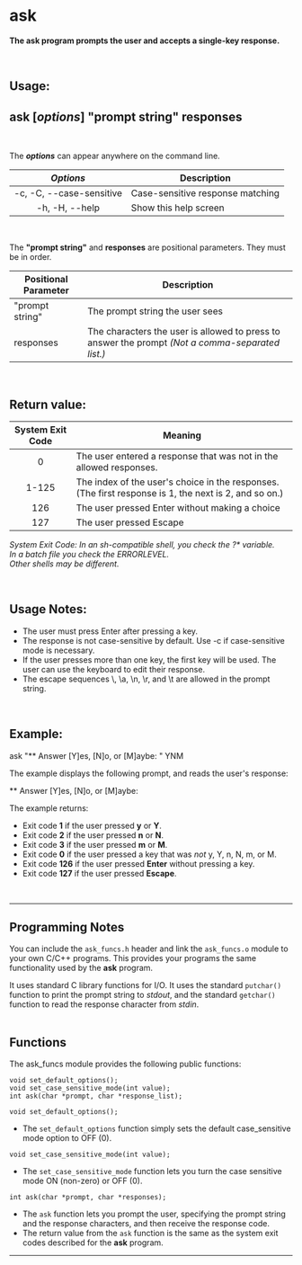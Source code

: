 # ask

**The ask program prompts the user and accepts a single-key response.**

<br />

## Usage:  

## **ask [*options*] "prompt string" responses**
<br />

The ***options*** can appear anywhere on the command line.

| *Options*| Description |
| :---: | --- |
| -c, -C, --case-sensitive | Case-sensitive response matching |
| -h, -H, --help | Show this help screen |

<br />

The **"prompt string"** and **responses** are positional parameters.  They must be in order.

| Positional Parameter | Description |
| --- | --- |
| "prompt string" | The prompt string the user sees |
| responses | The characters the user is allowed to press to answer the prompt *(Not a comma-separated list.)* |

<br />

## Return value:

| System Exit Code | Meaning |
| :---: |  ---  |
| 0 | The user entered a response that was not in the allowed responses. |
| 1-125 | The index of the user's choice in the responses. (The first response is 1, the next is 2, and so on.) |
| 126 | The user pressed Enter without making a choice |
| 127 | The user pressed Escape |

*System Exit Code: In an sh-compatible shell, you check the ?\* variable.<br />
In a batch file you check the ERRORLEVEL.<br />
Other shells may be different.*

<br />

## Usage Notes:

* The user must press Enter after pressing a key.
* The response is not case-sensitive by default.  Use -c if case-sensitive mode is necessary.
* If the user presses more than one key, the first key will be used.  The user can use the keyboard to edit their response.
* The escape sequences \\, \\a, \\n, \\r, and \\t are allowed in the prompt string.

<br />

## Example:
  ask "** Answer [Y]es, [N]o, or [M]aybe: " YNM

The example displays the following prompt, and reads the user's response:

** Answer [Y]es, [N]o, or [M]aybe: 

The example returns:
* Exit code **1** if the user pressed **y** or **Y**.
* Exit code **2** if the user pressed **n** or **N**.
* Exit code **3** if the user pressed **m** or **M**.
* Exit code **0** if the user pressed a key that was *not* y, Y, n, N, m, or M.
* Exit code **126** if the user pressed **Enter** without pressing a key.
* Exit code **127** if the user pressed **Escape**.

<br />

<hr />

## Programming Notes

You can include the `ask_funcs.h` header and link the `ask_funcs.o` module to your own C/C++ programs.  This provides your programs the same functionality used by the **ask** program.  

It uses standard C library functions for I/O.  It uses the standard `putchar()` function to print the prompt string to *stdout*, and the standard `getchar()` function to read the response character from *stdin*.  
<br />

## Functions

The ask_funcs module provides the following public functions:

```
void set_default_options();
void set_case_sensitive_mode(int value);
int ask(char *prompt, char *response_list);
```

`void set_default_options();`
* The `set_default_options` function simply sets the default case_sensitive mode option to OFF (0).

`void set_case_sensitive_mode(int value);`
* The `set_case_sensitive_mode` function lets you turn the case sensitive mode ON (non-zero) or OFF (0).

`int ask(char *prompt, char *responses);`
* The `ask` function lets you prompt the user, specifying the prompt string and the response characters, and then receive the response code.
* The return value from the `ask` function is the same as the system exit codes described for the **ask** program.

<hr />
